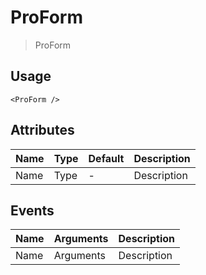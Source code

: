 # ProForm

> ProForm

## Usage

```vue
<ProForm />
```

## Attributes

| Name | Type   | Default | Description |
|------|--------|---------|-------------|
| Name | Type   | -       | Description |

## Events

| Name | Arguments     | Description    |
|------|---------------|----------------|
| Name | Arguments     | Description    |
